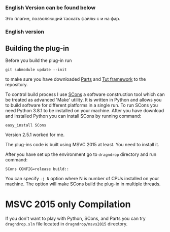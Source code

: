### English Version can be found below

Это плагин, позволяющий таскать файлы с и на фар.

### English version

## Building the plug-in ##

Before you build the plug-in run 
```
git submodule update --init
```
to make sure you have downloaded [Parts](https://bitbucket.org/SConsparts/parts) and [Tut framework](https://github.com/mrzechonek/tut-framework.git) to the repository.

To control build process I use [SCons](https://bitbucket.org/SCons/SCons) a software
construction tool which can be treated as advanced 'Make' utility.
It is written in Python and allows you to build software for different platforms in a single run.
To run SCons you need Python 3.8.1 to be installed on your machine. 
After you have download and installed Python you can install SCons by running command:
```
easy_install SCons
```
Version 2.5.1 worked for me.

The plug-ins code is built using MSVC 2015 at least. You need to install it.

After you have set up the environment go to `dragndrop` directory and run command:
```
SCons CONFIG=release build::
```

You can specify `-j N` option where N is number of CPUs installed on your machine. The option will make SCons build the plug-in in multiple threads.

# MSVC 2015 only Compilation
If you don't want to play with Python, SCons, and Parts you can try `dragndrop.sln` file located in `dragndrop/msvs2015` directory.
